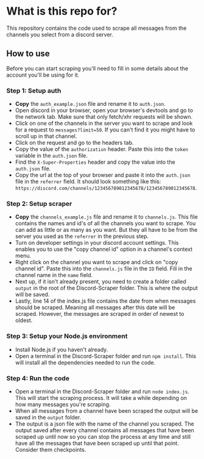 # What is this repo for?

This repository contains the code used to scrape all messages from the channels you select from a discord server.

## How to use

Before you can start scraping you'll need to fill in some details about the account you'll be using for it.

### Step 1: Setup auth

- **Copy** the `auth_example.json` file and rename it to `auth.json`.
- Open discord in your browser, open your browser's devtools and go to the network tab. Make sure that only fetch/xhr requests will be shown.
- Click on one of the channels in the server you want to scrape and look for a request to `messages?limit=50`. If you can't find it you might have to scroll up in that channel.
- Click on the request and go to the headers tab.
- Copy the value of the `authorization` header. Paste this into the `token` variable in the `auth.json` file.
- Find the `X-Super-Properties` header and copy the value into the `auth.json` file.
- Copy the url at the top of your browser and paste it into the `auth.json` file in the `referrer` field. It should look something like this: `https://discord.com/channels/123456789012345678/123456789012345678`.

### Step 2: Setup scraper

- **Copy** the `channels_example.js` file and rename it to `channels.js`. This file contains the names and id's of all the channels you want to scrape. You can add as little or as many as you want. But they all have to be from the server you used as the `referrer` in the previous step.
- Turn on developer settings in your discord account settings. This enables you to use the "copy channel id" option in a channel's context menu.
- Right click on the channel you want to scrape and click on "copy channel id". Paste this into the `channels.js` file in the `ID` field. Fill in the channel name in the `name` field.
- Next up, if it isn't already present, you need to create a folder called `output` in the root of the Discord-Scraper folder. This is where the output will be saved.
- Lastly, line 14 of the index.js file contains the date from when messages should be scraped. Meaning all messages after this date will be scraped. However, the messages are scraped in order of newest to oldest.

### Step 3: Setup your Node.js environment

- Install Node.js if you haven't already.
- Open a terminal in the Discord-Scraper folder and run `npm install`. This will install all the dependencies needed to run the code.

### Step 4: Run the code

- Open a terminal in the Discord-Scraper folder and run `node index.js`. This will start the scraping process. It will take a while depending on how many messages you're scraping.
- When all messages from a channel have been scraped the output will be saved in the `output` folder.
- The output is a json file with the name of the channel you scraped. The output saved after every channel contains all messages that have been scraped up until now so you can stop the process at any time and still have all the messages that have been scraped up until that point. Consider them checkpoints.
